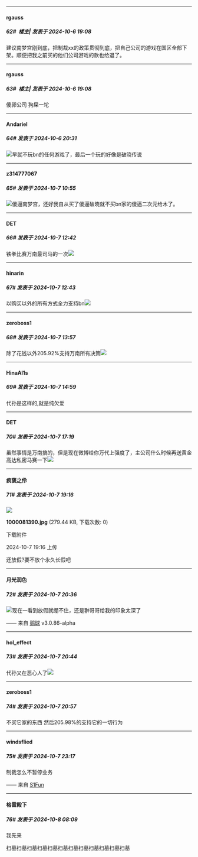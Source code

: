 ﻿
*****

####  rgauss  
##### 62#         楼主| 发表于 2024-10-6 19:08

建议南梦宫刚到底，把制裁xx的政策贯彻到底，把自己公司的游戏在国区全部下架。顺便把我之前买的他们公司游戏的款也给退了。

*****

####  rgauss  
##### 63#         楼主| 发表于 2024-10-6 19:08

傻卵公司 狗屎一坨


*****

####  Andariel  
##### 64#       发表于 2024-10-6 20:31

<img src="https://static.saraba1st.com/image/smiley/face2017/067.png" referrerpolicy="no-referrer">早就不玩bn的任何游戏了，最后一个玩的好像是破晓传说


*****

####  z314777067  
##### 65#       发表于 2024-10-7 10:55

<img src="https://static.saraba1st.com/image/smiley/face2017/067.png" referrerpolicy="no-referrer">傻逼南梦宫，还好我自从买了傻逼破晓就不买bn家的傻逼二次元给木了。


*****

####  DET  
##### 66#       发表于 2024-10-7 12:42

铁拳比赛万南最司马的一次<img src="https://static.saraba1st.com/image/smiley/face2017/166.png" referrerpolicy="no-referrer">

*****

####  hinarin  
##### 67#       发表于 2024-10-7 12:43

以购买以外的所有方式全力支持bn<img src="https://static.saraba1st.com/image/smiley/face2017/056.gif" referrerpolicy="no-referrer">


*****

####  zeroboss1  
##### 68#       发表于 2024-10-7 13:57

除了花钱以外205.92%支持万南所有决策<img src="https://static.saraba1st.com/image/smiley/face2017/065.png" referrerpolicy="no-referrer">


*****

####  HinaAl1s  
##### 69#       发表于 2024-10-7 14:59

代孙是这样的,就是纯欠爱


*****

####  DET  
##### 70#       发表于 2024-10-7 17:19

虽然事情是万南搞的，但是现在微博给你万代上强度了，主公司什么时候再送黄金高达私密马赛一下<img src="https://static.saraba1st.com/image/smiley/face2017/220.png" referrerpolicy="no-referrer">


*****

####  疯褒之伶  
##### 71#       发表于 2024-10-7 19:16

<img src="https://img.saraba1st.com/forum/202410/07/191615c9eu8vigls6iuug9.jpg" referrerpolicy="no-referrer">

<strong>1000081390.jpg</strong> (279.44 KB, 下载次数: 0)

下载附件

2024-10-7 19:16 上传

还放假?要不放个永久长假吧


*****

####  月光润色  
##### 72#       发表于 2024-10-7 20:36

<img src="https://static.saraba1st.com/image/smiley/face2017/067.png" referrerpolicy="no-referrer">现在一看到放假就绷不住，还是翀哥哥给我的印象太深了

—— 来自 [鹅球](https://www.pgyer.com/xfPejhuq) v3.0.86-alpha


*****

####  hol_effect  
##### 73#       发表于 2024-10-7 20:44

代孙又在恶心人了<img src="https://static.saraba1st.com/image/smiley/face2017/124.png" referrerpolicy="no-referrer">


*****

####  zeroboss1  
##### 74#       发表于 2024-10-7 20:57

不买它家的东西 然后205.98%的支持它的一切行为


*****

####  windsflied  
##### 75#       发表于 2024-10-7 23:17

制裁怎么不暂停业务

—— 来自 [S1Fun](https://s1fun.koalcat.com)


*****

####  格雷殿下  
##### 76#       发表于 2024-10-8 08:09

我先来

扫墓扫墓扫墓扫墓扫墓扫墓扫墓扫墓扫墓扫墓扫墓扫墓

